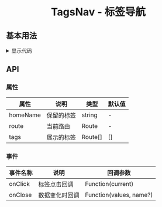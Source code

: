 <h1 align="center">
TagsNav - 标签导航
</h1>

<script setup>
import { defineAsyncComponent } from 'vue';
import '../packages/style.css';

const TagsNavDemo1 = defineAsyncComponent(() => {
  return import('../demos/tags-nav/demo-1');
});
</script>

## 基本用法

<ClientOnly>
<TagsNavDemo1></TagsnavDemo1>
</ClientOnly>

<details>
<summary>显示代码</summary>

<<< @/demos/tags-nav/demo-1.jsx

</details>

## API

### 属性
| 属性               | 说明                           | 类型                         | 默认值    |
| ----------------- | ------------------------------ | ---------------------------- | ------------- |
| homeName         | 保留的标签                        | string                     | -           |
| route            | 当前路由                         | Route                     | -           |
| tags             | 展示的标签                      | Route[\]                 | \[]           |

### 事件
| 事件名称            | 说明                    | 回调参数                         |
| ----------------- | ----------------------- | ---------------------------- |
| onClick           | 标签点击回调             | Function(current)            |
| onClose           | 数据变化时回调            | Function(values, name?)      |